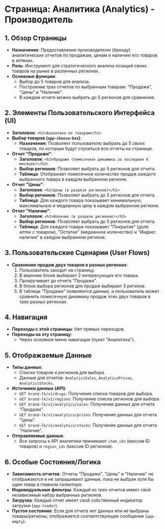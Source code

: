# Страница: Аналитика (Analytics) - Производитель

## 1. Обзор Страницы

- **Назначение**: Предоставление производителю (бренду) аналитических отчетов по продажам, ценам и наличию его товаров в аптеках.
- **Роль**: Инструмент для стратегического анализа позиций своих товаров на рынке в различных регионах.
- **Основные функции**:
    - Выбор до 5 товаров для анализа.
    - Построение трех отчетов по выбранным товарам: "Продажи", "Цены" и "Наличие".
    - В каждом отчете можно выбрать до 5 регионов для сравнения.

## 2. Элементы Пользовательского Интерфейса (UI)

- **Заголовок**: `<h1>Аналитика по товарам</h1>`
- **Выбор товаров (`app-choose-box`)**:
    - **Назначение**: Позволяет пользователю выбрать до 5 своих товаров, по которым будут строиться все отчеты на странице.
- **Отчет "Продажи"**:
    - **Заголовок**: `<h2>Продажи (помесячная динамика за последние 6 месяцев)</h2>`
    - **Выбор регионов**: Позволяет выбрать до 5 регионов для отчета.
    - **Таблица**: Отображает помесячное количество продаж каждого выбранного товара в каждом выбранном регионе.
- **Отчет "Цены"**:
    - **Заголовок**: `<h2>Цены (в разрезе регионов)</h2>`
    - **Выбор регионов**: Позволяет выбрать до 5 регионов для отчета.
    - **Таблица**: Для каждого товара показывает минимальную, максимальную и медианную цену в каждом выбранном регионе.
- **Отчет "Наличие"**:
    - **Заголовок**: `<h2>Наличие (в разрезе регионов)</h2>`
    - **Выбор регионов**: Позволяет выбрать до 5 регионов для отчета.
    - **Таблица**: Для каждого товара показывает "Покрытие" (доля аптек с товаром), "Остатки" (медианное количество) и "Индекс наличия" в каждом выбранном регионе.

## 3. Пользовательские Сценарии (User Flows)

- **Сравнение продаж двух товаров в разных регионах**:
    1. Пользователь заходит на страницу.
    2. В верхнем блоке выбирает 2 интересующих его товара.
    3. Прокручивает до отчета "Продажи".
    4. В блоке выбора регионов для продаж выбирает 3 региона.
    5. В таблице "Продажи" появляются данные, и пользователь может сравнить помесячную динамику продаж этих двух товаров в трех разных регионах.

## 4. Навигация

- **Переходы с этой страницы**: Нет прямых переходов.
- **Переходы на эту страницу**:
    - Через основное меню навигации (пункт "Аналитика").

## 5. Отображаемые Данные

- **Типы данных**:
    - Списки товаров и регионов для выбора.
    - Данные для отчетов: `AnalyticsSales`, `AnalyticsPrices`, `AnalyticsStocks`.
- **Источники данных (API)**:
    - `GET brand-lk/v1/drugs`: Получение списка товаров для выбора.
    - `GET brand-lk/v1/regions`: Получение списка регионов для выбора.
    - `GET brand-lk/v1/analytics/sales`: Получение данных для отчета "Продажи".
    - `GET brand-lk/v1/analytics/prices`: Получение данных для отчета "Цены".
    - `GET brand-lk/v1/analytics/stocks`: Получение данных для отчета "Наличие".
- **Отправляемые данные**:
    - Все запросы к API аналитики принимают `item_ids` (массив ID товаров) и `region_ids` (массив ID регионов).

## 6. Особые Состояния/Логика

- **Зависимость отчетов**: Отчеты "Продажи", "Цены" и "Наличие" не отображаются и не запрашивают данные, пока не выбран хотя бы один товар в главном селекторе.
- **Индивидуальные фильтры**: Каждый из трех отчетов имеет свой независимый набор выбранных регионов.
- **Загрузка**: Каждый отчет имеет свой собственный индикатор загрузки (`app-loader`).
- **Пустое состояние**: Если для отчета нет данных или не выбраны товары/регионы, отображается соответствующее сообщение (`app-empty`).
